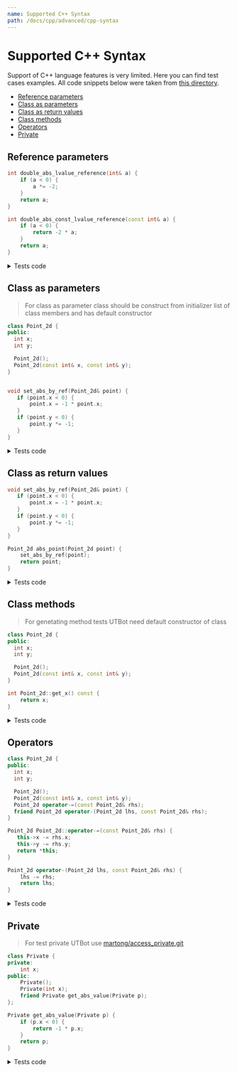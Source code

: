 ```yaml
---
name: Supported C++ Syntax
path: /docs/cpp/advanced/cpp-syntax
---
```


# Supported C++ Syntax

Support of C++ language features is very limited. Here you can find test cases examples. All code snippets below were
taken from [this directory](https://github.com/UnitTestBot/UTBotCpp/tree/main/integration-tests/cpp-example/).

<!-- toc -->

- [Reference parameters](#reference-parameters)
- [Class as parameters](#class-as-parameters)
- [Class as return values](#class-as-return-values)
- [Class methods](#class-methods)
- [Operators](#operators)
- [Private](#private)

<!-- tocstop -->

## Reference parameters

<!---
> `additional info`

[Source code example](https://github.com/UnitTestBot/UTBotCpp/tree/main/integration-tests/c-example/lib/types/types.c#L23)
--->

```cpp
int double_abs_lvalue_reference(int& a) {
    if (a < 0) {
        a *= -2;
    }
    return a;
}

int double_abs_const_lvalue_reference(const int& a) {
    if (a < 0) {
        return -2 * a;
    }
    return a;
}
```

<details> 
  <summary>Tests code</summary>

```cpp
TEST(regression, double_abs_lvalue_reference_test_1)
{
    // Construct input
    int a = 0;

    // Expected output
    int expected = 0;

    // Trigger the function
    int actual = double_abs_lvalue_reference(a);

    // Check results
    EXPECT_EQ(expected, actual);

    // Check function parameters
    int expected_a = 0;
    EXPECT_EQ(expected_a, a);
}

TEST(regression, double_abs_lvalue_reference_test_2)
{
    // Construct input
    int a = -1;

    // Expected output
    int expected = 2;

    // Trigger the function
    int actual = double_abs_lvalue_reference(a);

    // Check results
    EXPECT_EQ(expected, actual);

    // Check function parameters
    int expected_a = 2;
    EXPECT_EQ(expected_a, a);
}

TEST(regression, double_abs_const_lvalue_reference_test_1)
{
    // Construct input
    int a = 0;

    // Expected output
    int expected = 0;

    // Trigger the function
    int actual = double_abs_const_lvalue_reference(a);

    // Check results
    EXPECT_EQ(expected, actual);
}

TEST(regression, double_abs_const_lvalue_reference_test_2)
{
    // Construct input
    int a = -1;

    // Expected output
    int expected = 2;

    // Trigger the function
    int actual = double_abs_const_lvalue_reference(a);

    // Check results
    EXPECT_EQ(expected, actual);
}
```

</details>

## Class as parameters

> For class as parameter class should be construct from initializer list of class members and has default constructor

```cpp
class Point_2d {
public:
  int x;
  int y;

  Point_2d();
  Point_2d(const int& x, const int& y);
}


void set_abs_by_ref(Point_2d& point) {
   if (point.x < 0) {
       point.x = -1 * point.x;
   }
   if (point.y < 0) {
       point.y *= -1;
   }
}
```

<details> 
  <summary>Tests code</summary>

```cpp
TEST(regression, set_abs_by_ref_test_1)
{
    // Construct input
    class Point_2d point = {-1, -1};

    // Expected output
    // No output variable for void function

    // Trigger the function
    set_abs_by_ref(point);

    // Check results
    // No check results for void function

    // Check function parameters
    class Point_2d expected_point = {1, 1};
    EXPECT_EQ(expected_point.x, point.x);
    EXPECT_EQ(expected_point.y, point.y);
}

TEST(regression, set_abs_by_ref_test_2)
{
    // Construct input
    class Point_2d point = {0, -1};

    // Expected output
    // No output variable for void function

    // Trigger the function
    set_abs_by_ref(point);

    // Check results
    // No check results for void function

    // Check function parameters
    class Point_2d expected_point = {0, 1};
    EXPECT_EQ(expected_point.x, point.x);
    EXPECT_EQ(expected_point.y, point.y);
}

TEST(regression, set_abs_by_ref_test_3)
{
    // Construct input
    class Point_2d point = {-1, 0};

    // Expected output
    // No output variable for void function

    // Trigger the function
    set_abs_by_ref(point);

    // Check results
    // No check results for void function

    // Check function parameters
    class Point_2d expected_point = {1, 0};
    EXPECT_EQ(expected_point.x, point.x);
    EXPECT_EQ(expected_point.y, point.y);
}

TEST(regression, set_abs_by_ref_test_4)
{
    // Construct input
    class Point_2d point = {0, 0};

    // Expected output
    // No output variable for void function

    // Trigger the function
    set_abs_by_ref(point);

    // Check results
    // No check results for void function

    // Check function parameters
    class Point_2d expected_point = {0, 0};
    EXPECT_EQ(expected_point.x, point.x);
    EXPECT_EQ(expected_point.y, point.y);
}
```

</details>

## Class as return values

```cpp
void set_abs_by_ref(Point_2d& point) {
   if (point.x < 0) {
       point.x = -1 * point.x;
   }
   if (point.y < 0) {
       point.y *= -1;
   }
}

Point_2d abs_point(Point_2d point) {
    set_abs_by_ref(point);
    return point;
}
```

<details>
  <summary>Tests code</summary>

```cpp
TEST(regression, abs_point_test_1)
{
    // Construct input
    class Point_2d point = {-1, 0};

    // Expected output
    class Point_2d expected = {1, 0};

    // Trigger the function
    class Point_2d actual = abs_point(point);

    // Check results
    EXPECT_EQ(expected.x, actual.x);
    EXPECT_EQ(expected.y, actual.y);
}

TEST(regression, abs_point_test_2)
{
    // Construct input
    class Point_2d point = {-1, -1};

    // Expected output
    class Point_2d expected = {1, 1};

    // Trigger the function
    class Point_2d actual = abs_point(point);

    // Check results
    EXPECT_EQ(expected.x, actual.x);
    EXPECT_EQ(expected.y, actual.y);
}

TEST(regression, abs_point_test_3)
{
    // Construct input
    class Point_2d point = {0, -1};

    // Expected output
    class Point_2d expected = {0, 1};

    // Trigger the function
    class Point_2d actual = abs_point(point);

    // Check results
    EXPECT_EQ(expected.x, actual.x);
    EXPECT_EQ(expected.y, actual.y);
}
```

</details>

## Class methods

> For genetating method tests UTBot need default constructor of class

```cpp
class Point_2d {
public:
  int x;
  int y;

  Point_2d();
  Point_2d(const int& x, const int& y);
}

int Point_2d::get_x() const {
    return x;
}
```

<details>
  <summary>Tests code</summary>

```cpp
TEST(regression, Point_2d_get_x_test_1)
{
    Point_2d Point_2d_obj;

    // Expected output
    int expected = 0;

    // Trigger the function
    int actual = Point_2d_obj.get_x();

    // Check results
    EXPECT_EQ(expected, actual);
}
```

</details>

## Operators

```cpp
class Point_2d {
public:
  int x;
  int y;

  Point_2d();
  Point_2d(const int& x, const int& y);
  Point_2d operator-=(const Point_2d& rhs);
  friend Point_2d operator-(Point_2d lhs, const Point_2d& rhs);
}

Point_2d Point_2d::operator-=(const Point_2d& rhs) {
   this->x -= rhs.x;
   this->y -= rhs.y;
   return *this;
}

Point_2d operator-(Point_2d lhs, const Point_2d& rhs) {
    lhs -= rhs;
    return lhs;
}
```

<details>
  <summary>Tests code</summary>

```cpp
TEST(regression, Point_2d_operator_minus_equal_test_1)
{
    // Construct input
    Point_2d Point_2d_obj;
    class Point_2d rhs = {0, 0};

    // Expected output
    class Point_2d expected = {0, 0};

    // Trigger the function
    class Point_2d actual = Point_2d_obj.operator-=(rhs);

    // Check results
    EXPECT_EQ(expected.x, actual.x);
    EXPECT_EQ(expected.y, actual.y);
}

TEST(regression, operator_minus_test_1)
{
    // Construct input
    class Point_2d lhs = {0, 0};
    class Point_2d rhs = {0, 0};

    // Expected output
    class Point_2d expected = {0, 0};

    // Trigger the function
    class Point_2d actual = operator-(lhs, rhs);

    // Check results
    EXPECT_EQ(expected.x, actual.x);
    EXPECT_EQ(expected.y, actual.y);
}
```

</details>

## Private

> For test private UTBot use [martong/access_private.git](https://github.com/martong/access_private.git)

```cpp
class Private {
private:
    int x;
public:
    Private();
    Private(int x);
    friend Private get_abs_value(Private p);
};

Private get_abs_value(Private p) {
    if (p.x < 0) {
        return -1 * p.x;
    }
    return p;
}
```

<details>
  <summary>Tests code</summary>

```cpp
TEST(regression, get_abs_value_test_1)
{
    // Construct input
    class Private p = {-1};

    // Expected output
    class Private expected = {1};

    // Trigger the function
    class Private actual = get_abs_value(p);

    // Check results
    EXPECT_EQ(access_private::x(expected), access_private::x(actual));
}

TEST(regression, get_abs_value_test_2)
{
    // Construct input
    class Private p = {0};

    // Expected output
    class Private expected = {0};

    // Trigger the function
    class Private actual = get_abs_value(p);

    // Check results
    EXPECT_EQ(access_private::x(expected), access_private::x(actual));
}
```

</details>